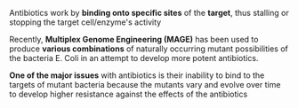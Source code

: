 Antibiotics work by **binding onto specific sites** of the **target**, thus stalling or stopping the target cell/enzyme's activity

Recently, **Multiplex Genome Engineering (MAGE)** has been used to produce **various combinations** of naturally occurring mutant possibilities of the bacteria E. Coli in an attempt to develop more potent antibiotics. 

**One of the major issues** with antibiotics is their inability to bind to the targets of mutant bacteria because the mutants vary and evolve over time to develop higher resistance against the effects of the antibiotics 